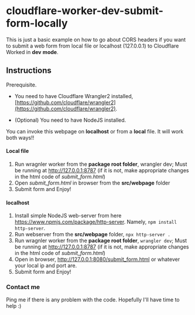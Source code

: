 # cloudflare-worker-dev-submit-form-locally

This is just a basic example on how to go about CORS headers if you want to submit a web form from local file or localhost (127.0.0.1) to Cloudflare Worked in **dev** **mode**.

## Instructions

Prerequisite. 

- You need to have Cloudflare Wrangler2 installed, [https://github.com/cloudflare/wrangler2](https://github.com/cloudflare/wrangler2). 

- (Optional) You need to have NodeJS installed.

  

You can invoke this webpage on **localhost** or from a **local** file. It will work both ways!!

#### Local file

1. Run wragnler worker from the **package root folder**, wrangler dev; Must be running at http://127.0.0.1:8787 (if it is not, make appropriate changes in the html code of *submit_form.html*)
2. Open *submit_form.html* in browser from the **src/webpage** folder
3. Submit form and Enjoy!

#### localhost

1. Install simple NodeJS web-server from here https://www.npmjs.com/package/http-server.
   Namely, `npm install http-server`.
2. Run webserver from the **src/webpage** folder, `npx http-server .`
3. Run wragnler worker from the **package root folder**, `wrangler dev`; Must be running at http://127.0.0.1:8787 (if it is not, make appropriate changes in the html code of *submit_form.html*)
4. Open in browser, http://127.0.0.1:8080/submit_form.html or whatever your local ip and port are.
5. Submit form and Enjoy!



### Contact me

Ping me if there is any problem with the code. Hopefully I'll have time to help :)





